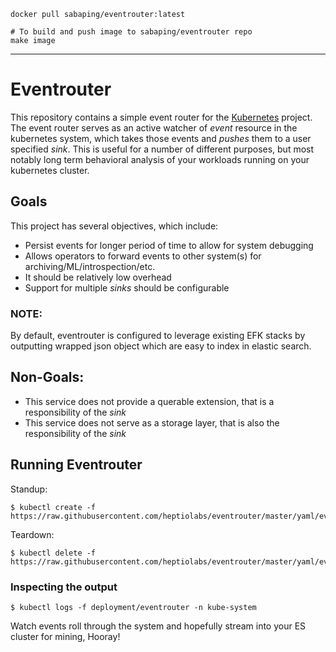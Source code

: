 ```shell
docker pull sabaping/eventrouter:latest

# To build and push image to sabaping/eventrouter repo
make image
```

---

# Eventrouter

This repository contains a simple event router for the [Kubernetes][kubernetes] project. The event router serves as an active watcher of _event_ resource in the kubernetes system, which takes those events and _pushes_ them to a user specified _sink_.  This is useful for a number of different purposes, but most notably long term behavioral analysis of your 
workloads running on your kubernetes cluster. 

## Goals

This project has several objectives, which include: 

* Persist events for longer period of time to allow for system debugging
* Allows operators to forward events to other system(s) for archiving/ML/introspection/etc. 
* It should be relatively low overhead
* Support for multiple _sinks_ should be configurable

### NOTE:

By default, eventrouter is configured to leverage existing EFK stacks by outputting wrapped json object which are easy to index in elastic search. 

## Non-Goals: 

* This service does not provide a querable extension, that is a responsibility of the 
_sink_
* This service does not serve as a storage layer, that is also the responsibility of the _sink_

## Running Eventrouter 
Standup: 
```
$ kubectl create -f https://raw.githubusercontent.com/heptiolabs/eventrouter/master/yaml/eventrouter.yaml
```
Teardown: 
```
$ kubectl delete -f https://raw.githubusercontent.com/heptiolabs/eventrouter/master/yaml/eventrouter.yaml
```

### Inspecting the output 
```
$ kubectl logs -f deployment/eventrouter -n kube-system 
``` 

Watch events roll through the system and hopefully stream into your ES cluster for mining, Hooray!

[kubernetes]: https://github.com/kubernetes/kubernetes/ "Kubernetes"
